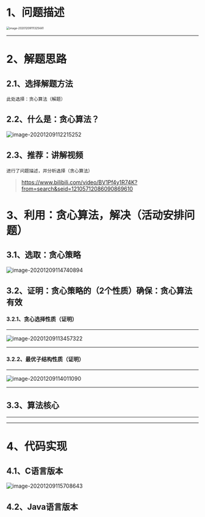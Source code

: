 # 1、问题描述

<img src="https://gitee.com/sheep-are-flying-in-the-sky/my-picture/raw/master/picture4/image-20201209111325441.png" alt="image-20201209111325441" style="zoom: 50%;" />

---



# 2、解题思路

## 2.1、选择解题方法

~~~
此处选择：贪心算法（解题）
~~~

## 2.2、什么是：贪心算法？

![image-20201209112215252](https://gitee.com/sheep-are-flying-in-the-sky/my-picture/raw/master/picture4/image-20201209112215252.png)



## 2.3、推荐：讲解视频

~~~
进行了问题描述，并分析选择（贪心算法）
~~~

>https://www.bilibili.com/video/BV1Pf4y1R74K?from=search&seid=12105712086090869610





# 3、利用：贪心算法，解决（活动安排问题）

## 3.1、选取：贪心策略

![image-20201209114740894](https://gitee.com/sheep-are-flying-in-the-sky/my-picture/raw/master/picture4/image-20201209114740894.png)

## 3.2、证明：贪心策略的（2个性质）确保：贪心算法有效

#### 3.2.1、贪心选择性质（证明）

---

![image-20201209113457322](https://gitee.com/sheep-are-flying-in-the-sky/my-picture/raw/master/picture4/image-20201209113457322.png)

---

#### 3.2.2、最优子结构性质（证明）

---

![image-20201209114011090](https://gitee.com/sheep-are-flying-in-the-sky/my-picture/raw/master/picture4/image-20201209114011090.png)

---

## 3.3、算法核心

---



---



# 4、代码实现

## 4.1、C语言版本

![image-20201209115708643](https://gitee.com/sheep-are-flying-in-the-sky/my-picture/raw/master/picture4/image-20201209115708643.png)





## 4.2、Java语言版本




